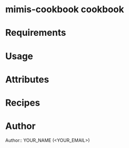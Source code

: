 # mimis-cookbook cookbook

# Requirements

# Usage

# Attributes

# Recipes

# Author

Author:: YOUR_NAME (<YOUR_EMAIL>)
